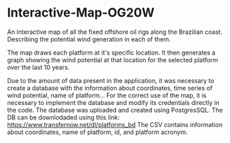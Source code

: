 # Interactive-Map-OG20W
An interactive map of all the fixed offshore oil rigs along the Brazilian coast. Describing the potential wind generation in each of them.

The map draws each platform at it's specific location. It then generates a graph showing the wind potential at that location for the selected platform over the last 10 years. 

Due to the amount of data present in the application, it was necessary to create a database with the information about coordinates, time series of wind potential, name of platform... For the correct use of the map, it is necessary to implement the database and modify its credentials directly in the code. The database was uploaded and created using PostgresSQL. The DB can be downlodaded using this link: https://www.transfernow.net/dl/platforms_bd
The CSV contains information about coordinates, name of platform, id, and platform acronym.
